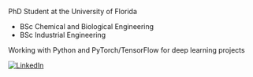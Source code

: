 PhD Student at the University of Florida

- BSc Chemical and Biological Engineering
- BSc Industrial Engineering

Working with Python and PyTorch/TensorFlow for deep learning projects

[![LinkedIn](https://img.shields.io/badge/LinkedIn-Connect-blue)](https://www.linkedin.com/in/mustafa-serhan-taskin-399636207/)
